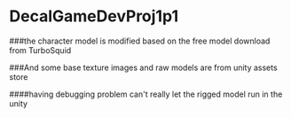 # DecalGameDevProj1p1

###the character model is modified based on the free model download from TurboSquid

###And some base texture images and raw models are from unity assets store


####having debugging problem can't really let the rigged model run in the unity
